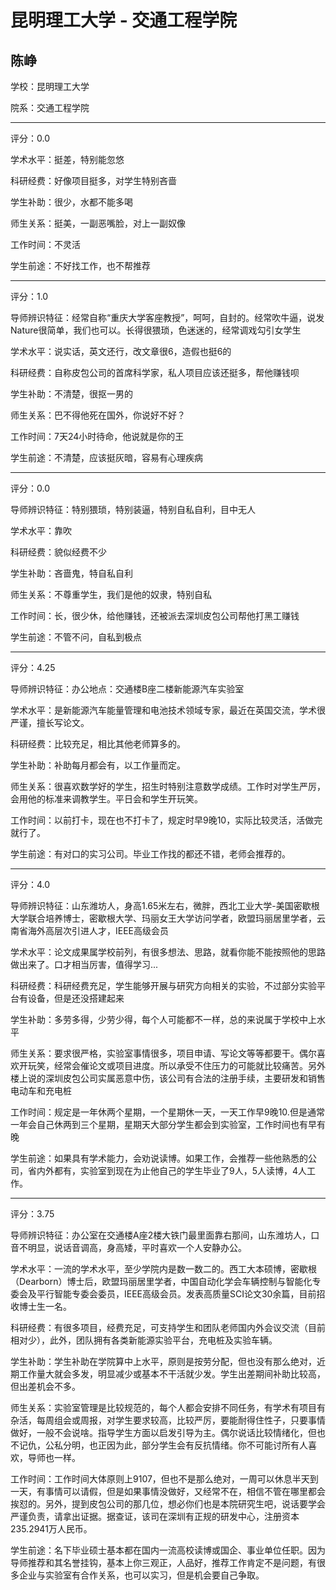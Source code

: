 # 昆明理工大学 - 交通工程学院

## 陈峥

学校：昆明理工大学

院系：交通工程学院

* * *

评分：0.0

学术水平：挺差，特别能忽悠

科研经费：好像项目挺多，对学生特别吝啬

学生补助：很少，水都不能多喝

师生关系：挺美，一副恶嘴脸，对上一副奴像

工作时间：不灵活

学生前途：不好找工作，也不帮推荐

* * *

评分：1.0

导师辨识特征：经常自称“重庆大学客座教授”，呵呵，自封的。经常吹牛逼，说发Nature很简单，我们也可以。长得很猥琐，色迷迷的，经常调戏勾引女学生

学术水平：说实话，英文还行，改文章很6，造假也挺6的

科研经费：自称皮包公司的首席科学家，私人项目应该还挺多，帮他赚钱呗

学生补助：不清楚，很抠一男的

师生关系：巴不得他死在国外，你说好不好？

工作时间：7天24小时待命，他说就是你的王

学生前途：不清楚，应该挺灰暗，容易有心理疾病

* * *

评分：0.0

导师辨识特征：特别猥琐，特别装逼，特别自私自利，目中无人

学术水平：靠吹

科研经费：貌似经费不少

学生补助：吝啬鬼，特自私自利

师生关系：不尊重学生，我们是他的奴隶，特别自私

工作时间：长，很少休，给他赚钱，还被派去深圳皮包公司帮他打黑工赚钱

学生前途：不管不问，自私到极点

* * *

评分：4.25

导师辨识特征：办公地点：交通楼B座二楼新能源汽车实验室

学术水平：是新能源汽车能量管理和电池技术领域专家，最近在英国交流，学术很严谨，擅长写论文。

科研经费：比较充足，相比其他老师算多的。

学生补助：补助每月都会有，以工作量而定。

师生关系：很喜欢数学好的学生，招生时特别注意数学成绩。工作时对学生严厉，会用他的标准来调教学生。平日会和学生开玩笑。

工作时间：以前打卡，现在也不打卡了，规定时早9晚10，实际比较灵活，活做完就行了。

学生前途：有对口的实习公司。毕业工作找的都还不错，老师会推荐的。

* * *

评分：4.0

导师辨识特征：山东潍坊人，身高1.65米左右，微胖，西北工业大学-美国密歇根大学联合培养博士，密歇根大学、玛丽女王大学访问学者，欧盟玛丽居里学者，云南省海外高层次引进人才，IEEE高级会员

学术水平：论文成果属学校前列，有很多想法、思路，就看你能不能按照他的思路做出来了。口才相当厉害，值得学习...

科研经费：科研经费充足，学生能够开展与研究方向相关的实验，不过部分实验平台有设备，但是还没搭建起来

学生补助：多劳多得，少劳少得，每个人可能都不一样，总的来说属于学校中上水平

师生关系：要求很严格，实验室事情很多，项目申请、写论文等等都要干。偶尔喜欢开玩笑，经常会催论文或项目进度。所以承受不住压力的可能就比较痛苦。另外楼上说的深圳皮包公司实属恶意中伤，该公司有合法的注册手续，主要研发和销售电动车和充电桩

工作时间：规定是一年休两个星期，一个星期休一天，一天工作早9晚10.但是通常一年会自己休两到三个星期，星期天大部分学生都会到实验室，工作时间也有早有晚

学生前途：如果具有学术能力，会劝说读博。如果工作，会推荐一些他熟悉的公司，省内外都有，实验室到现在为止他自己的学生毕业了9人，5人读博，4人工作。

* * *

评分：3.75

导师辨识特征：办公室在交通楼A座2楼大铁门最里面靠右那间，山东潍坊人，口音不明显，说话音调高，身高矮，平时喜欢一个人安静办公。

学术水平：一流的学术水平，至少学院内是数一数二的。西工大本硕博，密歇根（Dearborn）博士后，欧盟玛丽居里学者，中国自动化学会车辆控制与智能化专委会及平行智能专委会委员，IEEE高级会员。发表高质量SCI论文30余篇，目前招收博士生一名。

科研经费：有很多项目，经费充足，可支持学生和团队老师国内外会议交流（目前相对少），此外，团队拥有各类新能源实验平台，充电桩及实验车辆。

学生补助：学生补助在学院算中上水平，原则是按劳分配，但也没有那么绝对，近期工作量大就会多发，明显减少或基本不干活就少发。学生出差期间补助比较高，但出差机会不多。

师生关系：实验室管理是比较规范的，每个人都会安排不同任务，有学术有项目有杂活，每周组会或周报，对学生要求较高，比较严厉，要能耐得住性子，只要事情做好，一般不会说啥。指导学生方面以启发引导为主。偶尔说话比较情绪化，但也不记仇，公私分明，也正因为此，部分学生会有反抗情绪。你不可能讨所有人喜欢，导师也一样。

工作时间：工作时间大体原则上9107，但也不是那么绝对，一周可以休息半天到一天，有事情可以请假，但是如果事情没做好，又经常不在，相信不管在哪里都会挨怼的。另外，提到皮包公司的那几位，想必你们也是本院研究生吧，说话要学会严谨负责，请拿出证据。据查证，该司在深圳有正规的研发中心，注册资本235.2941万人民币。

学生前途：名下毕业硕士基本都在国内一流高校读博或国企、事业单位任职。因为导师推荐和其名誉挂钩，基本上你三观正，人品好，推荐工作肯定不是问题，有很多企业与实验室有合作关系，也可以实习，但是机会要自己争取。